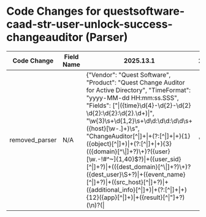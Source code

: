 # Code Changes for questsoftware-caad-str-user-unlock-success-changeauditor (Parser)

| Code Change | Field Name | 2025.13.1 | 2025.14.1 |
|-------------|------------|-----------|------------|
| removed_parser | N/A | {"Vendor": "Quest Software", "Product": "Quest Change Auditor for Active Directory", "TimeFormat": "yyyy-MM-dd HH:mm:ss.SSS", "Fields": ["\|({time}\d{4}-\d{2}-\d{2} \d{2}:\d{2}:\d{2}\.\d+)\|", "\w{3}\s+\d{1,2}\s+\d\d:\d\d:\d\d\s+({host}[\w\-.]+)\s", "ChangeAuditor[^\|]+\|+(?:[^\|]+\|+){1}({object}[^\|]+)\|+(?:[^\|]+\|+){3}(({domain}[^\\\|]+?)\\+)?({user}[\w\.\-\!\#\^\~]{1,40}\$?)\|+({user_sid}[^\|]+?)\|+(({dest_domain}[^\\\|]+?)\\+)?({dest_user}\S+?)\|+({event_name}[^\|]+?)\|+({src_host}[^\|]+?)\|+({additional_info}[^\|]+)\|+(?:[^\|]+\|+){12}({app}[^\|]+)\|+({result}[^\|\"]+?)(\\n)?(\||\"|$| )"], "DupFields": ["event_name->operation"], "Name": "questsoftware-caad-str-user-unlock-success-changeauditor", "ParserVersion": "v1.0.0", "Conditions": ["ChangeAuditor", "|Active Directory|", "|User account unlocked|"]} | N/A |